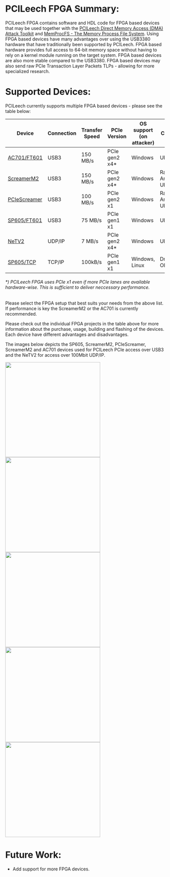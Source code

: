 PCILeech FPGA Summary:
=================
PCILeech FPGA contains software and HDL code for FPGA based devices that may be used together with the [PCILeech Direct Memory Access (DMA) Attack Toolkit](https://github.com/ufrisk/pcileech/) and [MemProcFS - The Memory Process File System](https://github.com/ufrisk/MemProcFS/).
Using FPGA based devices have many advantages over using the USB3380 hardware that have traditionally been supported by PCILeech. 
FPGA based hardware provides full access to 64-bit memory space without having to rely on a kernel module running on the target system. 
FPGA based devices are also more stable compared to the USB3380. FPGA based devices may also send raw PCIe Transaction Layer Packets TLPs - allowing for more specialized research.

Supported Devices:
=================
PCILeech currently supports multiple FPGA based devices - please see the table below:

| Device                       | Connection | Transfer Speed | PCIe Version  | OS support<br>(on attacker) | Creator         |
| ---------------------------- | ---------- | -------------- | ------------- | ------------------------ | --------------- |
| [AC701/FT601](ac701_ft601)   | USB3       | 150 MB/s       | PCIe gen2 x4* | Windows                  | Ulf Frisk       |
| [ScreamerM2](ScreamerM2)     | USB3       | 150 MB/s       | PCIe gen2 x4* | Windows                  | Ramtin Amin<br>Ulf Frisk |
| [PCIeScreamer](pciescreamer) | USB3       | 100 MB/s       | PCIe gen2 x1  | Windows                  | Ramtin Amin<br>Ulf Frisk |
| [SP605/FT601](sp605_ft601)   | USB3       | 75 MB/s        | PCIe gen1 x1  | Windows                  | Ulf Frisk       |
| [NeTV2](NeTV2)               | UDP/IP     | 7 MB/s         | PCIe gen2 x4* | Windows                  | Ulf Frisk       |
| [SP605/TCP](https://github.com/Cr4sh/s6_pcie_microblaze) | TCP/IP | 100kB/s | PCIe gen1 x1 | Windows, Linux | Dmytro Oleksiuk |

###### *) PCILeech FPGA uses PCIe x1 even if more PCIe lanes are available hardware-wise. This is sufficient to deliver neccessary performance.

Please select the FPGA setup that best suits your needs from the above list. If performance is key the ScreamerM2 or the AC701 is currently recommended.

Please check out the individual FPGA projects in the table above for more information about the purchase, usage, building and flashing of the devices. Each device have different advantages and disadvantages.

The images below depicts the SP605, ScreamerM2, PCIeScreamer, ScreamerM2 and AC701 devices used for PCILeech PCIe access over USB3 and the NeTV2 for access over 100Mbit UDP/IP.

<img src="https://gist.github.com/ufrisk/c5ba7b360335a13bbac2515e5e7bb9d7/raw/31a153ab0ee8769e5971bfc2ed955008f422be21/_gh_sp605_front.jpg" height="300"/><img src="https://gist.githubusercontent.com/ufrisk/c5ba7b360335a13bbac2515e5e7bb9d7/raw/f806a68890c94561e53caa7758a5903bb01f5670/gh_m2_1.png" height="300"/><img src="https://gist.githubusercontent.com/ufrisk/c5ba7b360335a13bbac2515e5e7bb9d7/raw/2dec37bf6f495b419fd78ff616beede45af6cec1/_gh_pciescreamer1.jpg" height="300"/>
<img src="https://gist.github.com/ufrisk/c5ba7b360335a13bbac2515e5e7bb9d7/raw/31a153ab0ee8769e5971bfc2ed955008f422be21/_gh_ac701_front.jpg" height="300"/><img src="https://gist.githubusercontent.com/ufrisk/c5ba7b360335a13bbac2515e5e7bb9d7/raw/2032adf8761dfdfc8bad86b08c2385b2497070be/_gh_netv2_1.jpg" height="300"/>

Future Work:
=================
* Add support for more FPGA devices.
